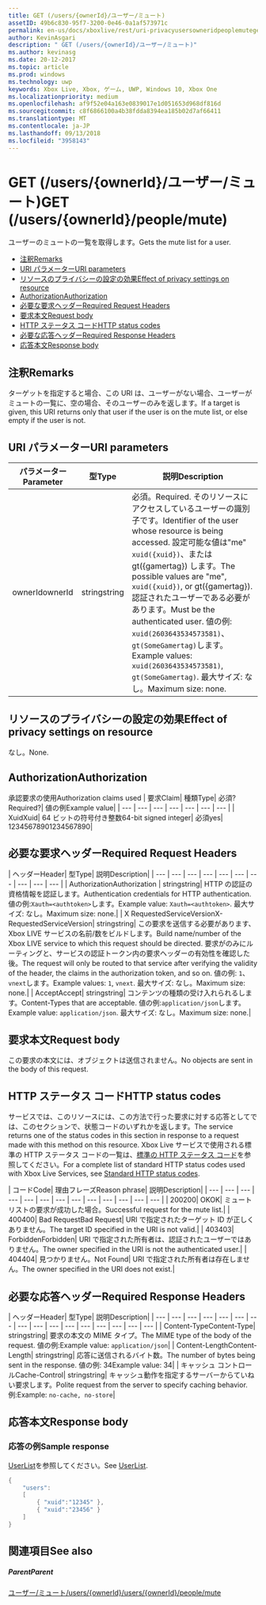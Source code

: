 ```yaml
---
title: GET (/users/{ownerId}/ユーザー/ミュート)
assetID: 49b6c830-95f7-3200-0e46-0a1af573971c
permalink: en-us/docs/xboxlive/rest/uri-privacyusersowneridpeoplemuteget.html
author: KevinAsgari
description: " GET (/users/{ownerId}/ユーザー/ミュート)"
ms.author: kevinasg
ms.date: 20-12-2017
ms.topic: article
ms.prod: windows
ms.technology: uwp
keywords: Xbox Live, Xbox, ゲーム, UWP, Windows 10, Xbox One
ms.localizationpriority: medium
ms.openlocfilehash: af9f52e04a163e0839017e1d051653d968df816d
ms.sourcegitcommit: c8f6866100a4b38fdda8394ea185b02d7af66411
ms.translationtype: MT
ms.contentlocale: ja-JP
ms.lasthandoff: 09/13/2018
ms.locfileid: "3958143"
---
```

# <a name="get-usersowneridpeoplemute"></a><span data-ttu-id="eb217-104">GET (/users/{ownerId}/ユーザー/ミュート)</span><span class="sxs-lookup"><span data-stu-id="eb217-104">GET (/users/{ownerId}/people/mute)</span></span>
<span data-ttu-id="eb217-105">ユーザーのミュートの一覧を取得します。</span><span class="sxs-lookup"><span data-stu-id="eb217-105">Gets the mute list for a user.</span></span>

  * [<span data-ttu-id="eb217-106">注釈</span><span class="sxs-lookup"><span data-stu-id="eb217-106">Remarks</span></span>](#ID4EQ)
  * [<span data-ttu-id="eb217-107">URI パラメーター</span><span class="sxs-lookup"><span data-stu-id="eb217-107">URI parameters</span></span>](#ID4EZ)
  * [<span data-ttu-id="eb217-108">リソースのプライバシーの設定の効果</span><span class="sxs-lookup"><span data-stu-id="eb217-108">Effect of privacy settings on resource</span></span>](#ID4EEB)
  * [<span data-ttu-id="eb217-109">Authorization</span><span class="sxs-lookup"><span data-stu-id="eb217-109">Authorization</span></span>](#ID4ENB)
  * [<span data-ttu-id="eb217-110">必要な要求ヘッダー</span><span class="sxs-lookup"><span data-stu-id="eb217-110">Required Request Headers</span></span>](#ID4ESC)
  * [<span data-ttu-id="eb217-111">要求本文</span><span class="sxs-lookup"><span data-stu-id="eb217-111">Request body</span></span>](#ID4EPE)
  * [<span data-ttu-id="eb217-112">HTTP ステータス コード</span><span class="sxs-lookup"><span data-stu-id="eb217-112">HTTP status codes</span></span>](#ID4E1E)
  * [<span data-ttu-id="eb217-113">必要な応答ヘッダー</span><span class="sxs-lookup"><span data-stu-id="eb217-113">Required Response Headers</span></span>](#ID4E3G)
  * [<span data-ttu-id="eb217-114">応答本文</span><span class="sxs-lookup"><span data-stu-id="eb217-114">Response body</span></span>](#ID4ETAAC)

<a id="ID4EQ"></a>


## <a name="remarks"></a><span data-ttu-id="eb217-115">注釈</span><span class="sxs-lookup"><span data-stu-id="eb217-115">Remarks</span></span>

<span data-ttu-id="eb217-116">ターゲットを指定すると場合、この URI は、ユーザーがない場合、ユーザーがミュートの一覧に、空の場合、そのユーザーのみを返します。</span><span class="sxs-lookup"><span data-stu-id="eb217-116">If a target is given, this URI returns only that user if the user is on the mute list, or else empty if the user is not.</span></span>

<a id="ID4EZ"></a>


## <a name="uri-parameters"></a><span data-ttu-id="eb217-117">URI パラメーター</span><span class="sxs-lookup"><span data-stu-id="eb217-117">URI parameters</span></span>

| <span data-ttu-id="eb217-118">パラメーター</span><span class="sxs-lookup"><span data-stu-id="eb217-118">Parameter</span></span>| <span data-ttu-id="eb217-119">型</span><span class="sxs-lookup"><span data-stu-id="eb217-119">Type</span></span>| <span data-ttu-id="eb217-120">説明</span><span class="sxs-lookup"><span data-stu-id="eb217-120">Description</span></span>|
| --- | --- | --- |
| <span data-ttu-id="eb217-121">ownerId</span><span class="sxs-lookup"><span data-stu-id="eb217-121">ownerId</span></span>| <span data-ttu-id="eb217-122">string</span><span class="sxs-lookup"><span data-stu-id="eb217-122">string</span></span>| <span data-ttu-id="eb217-123">必須。</span><span class="sxs-lookup"><span data-stu-id="eb217-123">Required.</span></span> <span data-ttu-id="eb217-124">そのリソースにアクセスしているユーザーの識別子です。</span><span class="sxs-lookup"><span data-stu-id="eb217-124">Identifier of the user whose resource is being accessed.</span></span> <span data-ttu-id="eb217-125">設定可能な値は"me" <code>xuid({xuid})</code>、または gt({gamertag}) します。</span><span class="sxs-lookup"><span data-stu-id="eb217-125">The possible values are "me", <code>xuid({xuid})</code>, or gt({gamertag}).</span></span> <span data-ttu-id="eb217-126">認証されたユーザーである必要があります。</span><span class="sxs-lookup"><span data-stu-id="eb217-126">Must be the authenticated user.</span></span> <span data-ttu-id="eb217-127">値の例: <code>xuid(2603643534573581)</code>、<code>gt(SomeGamertag)</code>します。</span><span class="sxs-lookup"><span data-stu-id="eb217-127">Example values: <code>xuid(2603643534573581)</code>, <code>gt(SomeGamertag)</code>.</span></span> <span data-ttu-id="eb217-128">最大サイズ: なし。</span><span class="sxs-lookup"><span data-stu-id="eb217-128">Maximum size: none.</span></span> |

<a id="ID4EEB"></a>


## <a name="effect-of-privacy-settings-on-resource"></a><span data-ttu-id="eb217-129">リソースのプライバシーの設定の効果</span><span class="sxs-lookup"><span data-stu-id="eb217-129">Effect of privacy settings on resource</span></span>

<span data-ttu-id="eb217-130">なし。</span><span class="sxs-lookup"><span data-stu-id="eb217-130">None.</span></span>

<a id="ID4ENB"></a>


## <a name="authorization"></a><span data-ttu-id="eb217-131">Authorization</span><span class="sxs-lookup"><span data-stu-id="eb217-131">Authorization</span></span>

<span data-ttu-id="eb217-132">承認要求の使用</span><span class="sxs-lookup"><span data-stu-id="eb217-132">Authorization claims used</span></span> | <span data-ttu-id="eb217-133">要求</span><span class="sxs-lookup"><span data-stu-id="eb217-133">Claim</span></span>| <span data-ttu-id="eb217-134">種類</span><span class="sxs-lookup"><span data-stu-id="eb217-134">Type</span></span>| <span data-ttu-id="eb217-135">必須?</span><span class="sxs-lookup"><span data-stu-id="eb217-135">Required?</span></span>| <span data-ttu-id="eb217-136">値の例</span><span class="sxs-lookup"><span data-stu-id="eb217-136">Example value</span></span>|
| --- | --- | --- | --- | --- | --- | --- |
| <span data-ttu-id="eb217-137">Xuid</span><span class="sxs-lookup"><span data-stu-id="eb217-137">Xuid</span></span>| <span data-ttu-id="eb217-138">64 ビットの符号付き整数</span><span class="sxs-lookup"><span data-stu-id="eb217-138">64-bit signed integer</span></span>| <span data-ttu-id="eb217-139">必須</span><span class="sxs-lookup"><span data-stu-id="eb217-139">yes</span></span>| <span data-ttu-id="eb217-140">1234567890</span><span class="sxs-lookup"><span data-stu-id="eb217-140">1234567890</span></span>|

<a id="ID4ESC"></a>


## <a name="required-request-headers"></a><span data-ttu-id="eb217-141">必要な要求ヘッダー</span><span class="sxs-lookup"><span data-stu-id="eb217-141">Required Request Headers</span></span>

| <span data-ttu-id="eb217-142">ヘッダー</span><span class="sxs-lookup"><span data-stu-id="eb217-142">Header</span></span>| <span data-ttu-id="eb217-143">型</span><span class="sxs-lookup"><span data-stu-id="eb217-143">Type</span></span>| <span data-ttu-id="eb217-144">説明</span><span class="sxs-lookup"><span data-stu-id="eb217-144">Description</span></span>|
| --- | --- | --- | --- | --- | --- | --- | --- | --- | --- |
| <span data-ttu-id="eb217-145">Authorization</span><span class="sxs-lookup"><span data-stu-id="eb217-145">Authorization</span></span> | <span data-ttu-id="eb217-146">string</span><span class="sxs-lookup"><span data-stu-id="eb217-146">string</span></span>| <span data-ttu-id="eb217-147">HTTP の認証の資格情報を認証します。</span><span class="sxs-lookup"><span data-stu-id="eb217-147">Authentication credentials for HTTP authentication.</span></span> <span data-ttu-id="eb217-148">値の例:<code>Xauth=&lt;authtoken></code>します。</span><span class="sxs-lookup"><span data-stu-id="eb217-148">Example value: <code>Xauth=&lt;authtoken></code>.</span></span> <span data-ttu-id="eb217-149">最大サイズ: なし。</span><span class="sxs-lookup"><span data-stu-id="eb217-149">Maximum size: none.</span></span>|
| <span data-ttu-id="eb217-150">X RequestedServiceVersion</span><span class="sxs-lookup"><span data-stu-id="eb217-150">X-RequestedServiceVersion</span></span>| <span data-ttu-id="eb217-151">string</span><span class="sxs-lookup"><span data-stu-id="eb217-151">string</span></span>| <span data-ttu-id="eb217-152">この要求を送信する必要があります、Xbox LIVE サービスの名前/数をビルドします。</span><span class="sxs-lookup"><span data-stu-id="eb217-152">Build name/number of the Xbox LIVE service to which this request should be directed.</span></span> <span data-ttu-id="eb217-153">要求がのみにルーティングと、サービスの認証トークン内の要求ヘッダーの有効性を確認した後。</span><span class="sxs-lookup"><span data-stu-id="eb217-153">The request will only be routed to that service after verifying the validity of the header, the claims in the authorization token, and so on.</span></span> <span data-ttu-id="eb217-154">値の例: <code>1</code>、<code>vnext</code>します。</span><span class="sxs-lookup"><span data-stu-id="eb217-154">Example values: <code>1</code>, <code>vnext</code>.</span></span> <span data-ttu-id="eb217-155">最大サイズ: なし。</span><span class="sxs-lookup"><span data-stu-id="eb217-155">Maximum size: none.</span></span>|
| <span data-ttu-id="eb217-156">Accept</span><span class="sxs-lookup"><span data-stu-id="eb217-156">Accept</span></span>| <span data-ttu-id="eb217-157">string</span><span class="sxs-lookup"><span data-stu-id="eb217-157">string</span></span>| <span data-ttu-id="eb217-158">コンテンツの種類の受け入れられるします。</span><span class="sxs-lookup"><span data-stu-id="eb217-158">Content-Types that are acceptable.</span></span> <span data-ttu-id="eb217-159">値の例:<code>application/json</code>します。</span><span class="sxs-lookup"><span data-stu-id="eb217-159">Example value: <code>application/json</code>.</span></span> <span data-ttu-id="eb217-160">最大サイズ: なし。</span><span class="sxs-lookup"><span data-stu-id="eb217-160">Maximum size: none.</span></span>|

<a id="ID4EPE"></a>


## <a name="request-body"></a><span data-ttu-id="eb217-161">要求本文</span><span class="sxs-lookup"><span data-stu-id="eb217-161">Request body</span></span>

<span data-ttu-id="eb217-162">この要求の本文には、オブジェクトは送信されません。</span><span class="sxs-lookup"><span data-stu-id="eb217-162">No objects are sent in the body of this request.</span></span>

<a id="ID4E1E"></a>


## <a name="http-status-codes"></a><span data-ttu-id="eb217-163">HTTP ステータス コード</span><span class="sxs-lookup"><span data-stu-id="eb217-163">HTTP status codes</span></span>

<span data-ttu-id="eb217-164">サービスでは、このリソースには、この方法で行った要求に対する応答としてでは、このセクションで、状態コードのいずれかを返します。</span><span class="sxs-lookup"><span data-stu-id="eb217-164">The service returns one of the status codes in this section in response to a request made with this method on this resource.</span></span> <span data-ttu-id="eb217-165">Xbox Live サービスで使用される標準の HTTP ステータス コードの一覧は、[標準の HTTP ステータス コード](../../additional/httpstatuscodes.md)を参照してください。</span><span class="sxs-lookup"><span data-stu-id="eb217-165">For a complete list of standard HTTP status codes used with Xbox Live Services, see [Standard HTTP status codes](../../additional/httpstatuscodes.md).</span></span>

| <span data-ttu-id="eb217-166">コード</span><span class="sxs-lookup"><span data-stu-id="eb217-166">Code</span></span>| <span data-ttu-id="eb217-167">理由フレーズ</span><span class="sxs-lookup"><span data-stu-id="eb217-167">Reason phrase</span></span>| <span data-ttu-id="eb217-168">説明</span><span class="sxs-lookup"><span data-stu-id="eb217-168">Description</span></span>|
| --- | --- | --- | --- | --- | --- | --- | --- | --- | --- | --- | --- | --- |
| <span data-ttu-id="eb217-169">200</span><span class="sxs-lookup"><span data-stu-id="eb217-169">200</span></span>| <span data-ttu-id="eb217-170">OK</span><span class="sxs-lookup"><span data-stu-id="eb217-170">OK</span></span>| <span data-ttu-id="eb217-171">ミュート リストの要求が成功した場合。</span><span class="sxs-lookup"><span data-stu-id="eb217-171">Successful request for the mute list.</span></span>|
| <span data-ttu-id="eb217-172">400</span><span class="sxs-lookup"><span data-stu-id="eb217-172">400</span></span>| <span data-ttu-id="eb217-173">Bad Request</span><span class="sxs-lookup"><span data-stu-id="eb217-173">Bad Request</span></span>| <span data-ttu-id="eb217-174">URI で指定されたターゲット ID が正しくありません。</span><span class="sxs-lookup"><span data-stu-id="eb217-174">The target ID specified in the URI is not valid.</span></span>|
| <span data-ttu-id="eb217-175">403</span><span class="sxs-lookup"><span data-stu-id="eb217-175">403</span></span>| <span data-ttu-id="eb217-176">Forbidden</span><span class="sxs-lookup"><span data-stu-id="eb217-176">Forbidden</span></span>| <span data-ttu-id="eb217-177">URI で指定された所有者は、認証されたユーザーではありません。</span><span class="sxs-lookup"><span data-stu-id="eb217-177">The owner specified in the URI is not the authenticated user.</span></span>|
| <span data-ttu-id="eb217-178">404</span><span class="sxs-lookup"><span data-stu-id="eb217-178">404</span></span>| <span data-ttu-id="eb217-179">見つかりません。</span><span class="sxs-lookup"><span data-stu-id="eb217-179">Not Found</span></span>| <span data-ttu-id="eb217-180">URI で指定された所有者は存在しません。</span><span class="sxs-lookup"><span data-stu-id="eb217-180">The owner specified in the URI does not exist.</span></span>|

<a id="ID4E3G"></a>


## <a name="required-response-headers"></a><span data-ttu-id="eb217-181">必要な応答ヘッダー</span><span class="sxs-lookup"><span data-stu-id="eb217-181">Required Response Headers</span></span>

| <span data-ttu-id="eb217-182">ヘッダー</span><span class="sxs-lookup"><span data-stu-id="eb217-182">Header</span></span>| <span data-ttu-id="eb217-183">型</span><span class="sxs-lookup"><span data-stu-id="eb217-183">Type</span></span>| <span data-ttu-id="eb217-184">説明</span><span class="sxs-lookup"><span data-stu-id="eb217-184">Description</span></span>|
| --- | --- | --- | --- | --- | --- | --- | --- | --- | --- | --- | --- | --- | --- | --- | --- |
| <span data-ttu-id="eb217-185">Content-Type</span><span class="sxs-lookup"><span data-stu-id="eb217-185">Content-Type</span></span>| <span data-ttu-id="eb217-186">string</span><span class="sxs-lookup"><span data-stu-id="eb217-186">string</span></span>| <span data-ttu-id="eb217-187">要求の本文の MIME タイプ。</span><span class="sxs-lookup"><span data-stu-id="eb217-187">The MIME type of the body of the request.</span></span> <span data-ttu-id="eb217-188">値の例:</span><span class="sxs-lookup"><span data-stu-id="eb217-188">Example value:</span></span> <code>application/json</code>|
| <span data-ttu-id="eb217-189">Content-Length</span><span class="sxs-lookup"><span data-stu-id="eb217-189">Content-Length</span></span>| <span data-ttu-id="eb217-190">string</span><span class="sxs-lookup"><span data-stu-id="eb217-190">string</span></span>| <span data-ttu-id="eb217-191">応答に送信されるバイト数。</span><span class="sxs-lookup"><span data-stu-id="eb217-191">The number of bytes being sent in the response.</span></span> <span data-ttu-id="eb217-192">値の例: 34</span><span class="sxs-lookup"><span data-stu-id="eb217-192">Example value: 34</span></span>|
| <span data-ttu-id="eb217-193">キャッシュ コントロール</span><span class="sxs-lookup"><span data-stu-id="eb217-193">Cache-Control</span></span>| <span data-ttu-id="eb217-194">string</span><span class="sxs-lookup"><span data-stu-id="eb217-194">string</span></span>| <span data-ttu-id="eb217-195">キャッシュ動作を指定するサーバーからていねい要求します。</span><span class="sxs-lookup"><span data-stu-id="eb217-195">Polite request from the server to specify caching behavior.</span></span> <span data-ttu-id="eb217-196">例:</span><span class="sxs-lookup"><span data-stu-id="eb217-196">Example:</span></span> <code>no-cache, no-store</code>|

<a id="ID4ETAAC"></a>


## <a name="response-body"></a><span data-ttu-id="eb217-197">応答本文</span><span class="sxs-lookup"><span data-stu-id="eb217-197">Response body</span></span>

<a id="ID4EZAAC"></a>


### <a name="sample-response"></a><span data-ttu-id="eb217-198">応答の例</span><span class="sxs-lookup"><span data-stu-id="eb217-198">Sample response</span></span>

<span data-ttu-id="eb217-199">[UserList](../../json/json-userlist.md)を参照してください。</span><span class="sxs-lookup"><span data-stu-id="eb217-199">See [UserList](../../json/json-userlist.md).</span></span>


```cpp
{
    "users":
    [
        { "xuid":"12345" },
        { "xuid":"23456" }
    ]
}

```


<a id="ID4EJBAC"></a>


## <a name="see-also"></a><span data-ttu-id="eb217-200">関連項目</span><span class="sxs-lookup"><span data-stu-id="eb217-200">See also</span></span>

<a id="ID4ELBAC"></a>


##### <a name="parent"></a><span data-ttu-id="eb217-201">Parent</span><span class="sxs-lookup"><span data-stu-id="eb217-201">Parent</span></span>

[<span data-ttu-id="eb217-202">ユーザー/ミュート/users/{ownerId}</span><span class="sxs-lookup"><span data-stu-id="eb217-202">/users/{ownerId}/people/mute</span></span>](uri-privacyusersowneridpeoplemute.md)
